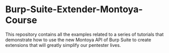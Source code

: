 # Burp-Suite-Extender-Montoya-Course
This repository contains all the examples related to a series of tutorials that demonstrate how to use the new Montoya API of Burp Suite to create extensions that will greatly simplify our pentester lives.
